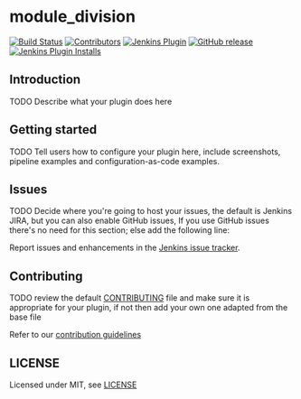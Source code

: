 # module_division

[![Build Status](https://ci.jenkins.io/job/Plugins/job/module_division-plugin/job/master/badge/icon)](https://ci.jenkins.io/job/Plugins/job/module_division-plugin/job/master/)
[![Contributors](https://img.shields.io/github/contributors/jenkinsci/module_division-plugin.svg)](https://github.com/jenkinsci/module_division-plugin/graphs/contributors)
[![Jenkins Plugin](https://img.shields.io/jenkins/plugin/v/module_division.svg)](https://plugins.jenkins.io/module_division)
[![GitHub release](https://img.shields.io/github/release/jenkinsci/module_division-plugin.svg?label=changelog)](https://github.com/jenkinsci/module_division-plugin/releases/latest)
[![Jenkins Plugin Installs](https://img.shields.io/jenkins/plugin/i/module_division.svg?color=blue)](https://plugins.jenkins.io/module_division)

## Introduction

TODO Describe what your plugin does here

## Getting started

TODO Tell users how to configure your plugin here, include screenshots, pipeline examples and 
configuration-as-code examples.

## Issues

TODO Decide where you're going to host your issues, the default is Jenkins JIRA, but you can also enable GitHub issues,
If you use GitHub issues there's no need for this section; else add the following line:

Report issues and enhancements in the [Jenkins issue tracker](https://issues.jenkins-ci.org/).

## Contributing

TODO review the default [CONTRIBUTING](https://github.com/jenkinsci/.github/blob/master/CONTRIBUTING.md) file and make sure it is appropriate for your plugin, if not then add your own one adapted from the base file

Refer to our [contribution guidelines](https://github.com/jenkinsci/.github/blob/master/CONTRIBUTING.md)

## LICENSE

Licensed under MIT, see [LICENSE](LICENSE.md)

